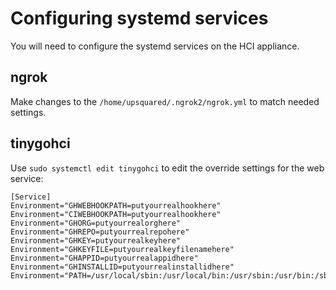 # Configuring systemd services

You will need to configure the systemd services on the HCI appliance.

## ngrok

Make changes to the `/home/upsquared/.ngrok2/ngrok.yml` to match needed settings.

## tinygohci

Use `sudo systemctl edit tinygohci` to edit the override settings for the web service:

```
[Service]
Environment="GHWEBHOOKPATH=putyourrealhookhere"
Environment="CIWEBHOOKPATH=putyourrealhookhere"
Environment="GHORG=putyourrealorghere"
Environment="GHREPO=putyourrealrepohere"
Environment="GHKEY=putyourrealkeyhere"
Environment="GHKEYFILE=putyourrealkeyfilenamehere"
Environment="GHAPPID=putyourrealappidhere"
Environment="GHINSTALLID=putyourrealinstallidhere"
Environment="PATH=/usr/local/sbin:/usr/local/bin:/usr/sbin:/usr/bin:/sbin:/bin:/usr/local/go/bin:/usr/local/tinygo/bin"
```
